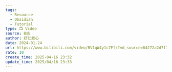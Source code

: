 ```yaml
---
tags:
  - Resource
  - Obsidian
  - Tutorial
type: 📺 Video
source: B站
author: 虾仁煮心
date: 2024-01-24
url: https://www.bilibili.com/video/BV1qW4y1c7Ff/?vd_source=84272a2d7f72158b38778819be5bc6ad
rate: 10
create_time: 2025-04-16 23:32
update_time: 2025/04/16 23:33
---
```

